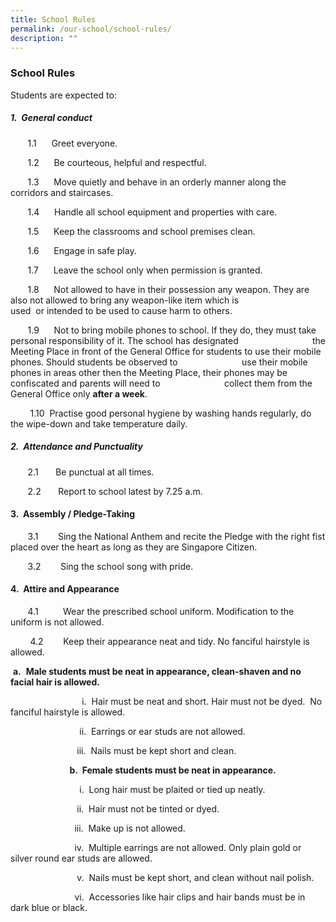 ```yaml
---
title: School Rules
permalink: /our-school/school-rules/
description: ""
---
```

### School Rules 

Students are expected to:  

##### 1.  General conduct

       1.1      Greet everyone.

       1.2      Be courteous, helpful and respectful.

       1.3      Move quietly and behave in an orderly manner along the corridors and staircases.

       1.4      Handle all school equipment and properties with care.

       1.5      Keep the classrooms and school premises clean.

       1.6      Engage in safe play.

       1.7      Leave the school only when permission is granted.

       1.8      Not allowed to have in their possession any weapon. They are also not allowed to bring any weapon-like item which is                                used  or intended to be used to cause harm to others.

       1.9      Not to bring mobile phones to school. If they do, they must take personal responsibility of it. The school has designated                              the Meeting Place in front of the General Office for students to use their mobile phones. Should students be observed to                          use their mobile phones in areas other then the Meeting Place, their phones may be confiscated and parents will need to                          collect them from the General Office only **after a week**.

        1.10  Practise good personal hygiene by washing hands regularly, do the wipe-down and take temperature daily.

##### 2.  Attendance and Punctuality

       2.1       Be punctual at all times.

       2.2       Report to school latest by 7.25 a.m.
			 
#### 3.  Assembly / Pledge-Taking

       3.1        Sing the National Anthem and recite the Pledge with the right fist placed over the heart as long as they are Singapore Citizen.

       3.2        Sing the school song with pride.			
			 
#### 4.  Attire and Appearance

       4.1          Wear the prescribed school uniform. Modification to the uniform is not allowed.

        4.2        Keep their appearance neat and tidy. No fanciful hairstyle is allowed.			 
				
 **a.**  **Male students must be neat in appearance, clean-shaven and no facial hair is allowed.**

                             i.  Hair must be neat and short. Hair must not be dyed.  No fanciful hairstyle is allowed.

                            ii.  Earrings or ear studs are not allowed.

                           iii.  Nails must be kept short and clean.

  

                        **b.  Female students must be neat in appearance.**

                            i.  Long hair must be plaited or tied up neatly.

                           ii.  Hair must not be tinted or dyed.

                          iii.  Make up is not allowed.

                          iv.  Multiple earrings are not allowed. Only plain gold or silver round ear studs are allowed.

                           v.  Nails must be kept short, and clean without nail polish.

                          vi.  Accessories like hair clips and hair bands must be in dark blue or black.				